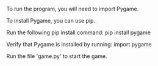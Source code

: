 To run the program, you will need to import Pygame.

To install Pygame, you can use pip.

Run the following pip install command: pip install pygame

Verify that Pygame is installed by running: import pygame

Run the file 'game.py' to start the game.
